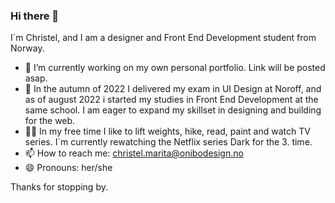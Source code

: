 ### Hi there 👋

I´m Christel, and I am a designer and Front End Development student from Norway.

- 🔭 I’m currently working on my own personal portfolio. Link will be posted asap.
- 🌱 In the autumn of 2022 I delivered my exam in UI Design at Noroff, and as of august 2022 i started my studies in Front End Development at the same school. I am eager to expand my skillset in designing and building for the web.
- 💪🏻 In my free time I like to lift weights, hike, read, paint and watch TV series. I´m currently rewatching the Netflix series Dark for the 3. time.
- 📫 How to reach me: christel.marita@onibodesign.no
- 😄 Pronouns: her/she

Thanks for stopping by.
